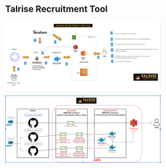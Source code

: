 # Talrise Recruitment Tool

![Talrise Infrastructure](Talrise.png)

![Talrise Configuration Pipeline](Talrise-1.png)
